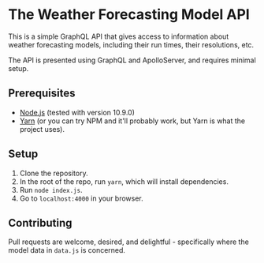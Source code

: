 # The Weather Forecasting Model API

This is a simple GraphQL API that gives access to information about weather forecasting models, including their run times, their resolutions, etc. 

The API is presented using GraphQL and ApolloServer, and requires minimal setup.

## Prerequisites

* [Node.js](https://nodejs.org/en/) (tested with version 10.9.0)
* [Yarn](https://yarnpkg.com/) (or you can try NPM and it'll probably work, but Yarn is what the project uses).

## Setup

1. Clone the repository. 
2. In the root of the repo, run `yarn`, which will install dependencies. 
3. Run `node index.js`.
4. Go to `localhost:4000` in your browser.

## Contributing

Pull requests are welcome, desired, and delightful - specifically where the model data in `data.js` is concerned. 
